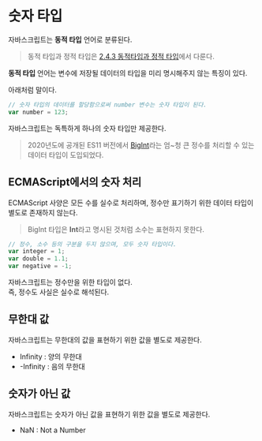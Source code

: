 # 숫자 타입
자바스크립트는 **동적 타입** 언어로 분류된다.  

> 동적 타입과 정적 타입은 [2.4.3 동적타입과 정적 타입](https://bit.ly/33KrkwD)에서 다룬다.

**동적 타입** 언어는 변수에 저장될 데이터의 타입을 미리 명시해주지 않는 특징이 있다.

아래처럼 말이다.
```js
// 숫자 타입의 데이터를 할당함으로써 number 변수는 숫자 타입이 된다.
var number = 123;
```

자바스크립트는 독특하게 하나의 숫자 타입만 제공한다.

> 2020년도에 공개된 ES11 버전에서 [BigInt](https://developer.mozilla.org/ko/docs/Web/JavaScript/Reference/Global_Objects/BigInt)라는 엄~청 큰 정수를 처리할 수 있는 데이터 타입이 도입되었다.

## ECMAScript에서의 숫자 처리
ECMAScript 사양은 모든 수를 실수로 처리하며, 정수만 표기하기 위한 데이터 타입이 별도로 존재하지 않는다.

> BigInt 타입은 **Int**라고 명시된 것처럼 소수는 표현하지 못한다.

```js
// 정수, 소수 등의 구분을 두지 않으며, 모두 숫자 타입이다.
var integer = 1;
var double = 1.1;
var negative = -1;
```

자바스크립트는 정수만을 위한 타입이 없다.  
즉, 정수도 사실은 실수로 해석된다.

## 무한대 값
자바스크립트는 무한대의 값을 표현하기 위한 값을 별도로 제공한다.

* Infinity : 양의 무한대
* -Infinity : 음의 무한대

## 숫자가 아닌 값
자바스크립트는 숫자가 아닌 값을 표현하기 위한 값을 별도로 제공한다.

* NaN : Not a Number